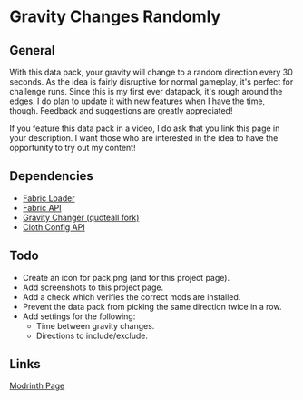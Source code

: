# Gravity Changes Randomly
## General
With this data pack, your gravity will change to a random direction every 30 seconds. As the idea is fairly disruptive for normal gameplay, it's perfect for challenge runs. Since this is my first ever datapack, it's rough around the edges. I do plan to update it with new features when I have the time, though. Feedback and suggestions are greatly appreciated!

If you feature this data pack in a video, I do ask that you link this page in your description. I want those who are interested in the idea to have the opportunity to try out my content!

## Dependencies
- [Fabric Loader](https://fabricmc.net/)
- [Fabric API](https://modrinth.com/mod/fabric-api)
- [Gravity Changer (quoteall fork)](https://modrinth.com/mod/gravity-api-fork)
- [Cloth Config API](https://modrinth.com/mod/cloth-config)

## Todo
- Create an icon for pack.png (and for this project page).
- Add screenshots to this project page.
- Add a check which verifies the correct mods are installed.
- Prevent the data pack from picking the same direction twice in a row.
- Add settings for the following:
  - Time between gravity changes.
  - Directions to include/exclude.

## Links
[Modrinth Page](https://modrinth.com/datapack/gravity-changes-randomly)
